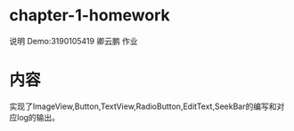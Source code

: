 # chapter-1-homework
说明
Demo:3190105419 卿云鹏 作业


# 内容
实现了ImageView,Button,TextView,RadioButton,EditText,SeekBar的编写和对应log的输出。
